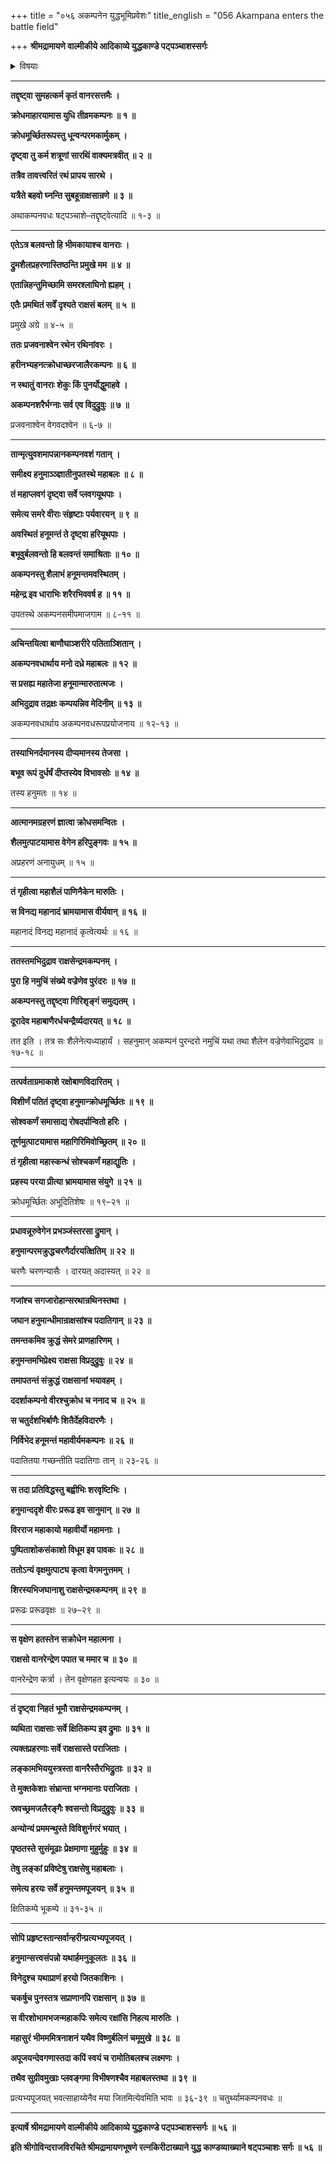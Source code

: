 +++
title = "०५६ अकम्पनेन युद्धभूमिप्रवेशः"
title_english = "056 Akampana enters the battle field"

+++
**श्रीमद्रामायणे वाल्मीकीये आदिकाव्ये युद्धकाण्डे पट्पञ्चाशस्सर्गः**


<details><summary>विषयाः</summary>

हनुमताऽकंपनवधः ॥ १ ॥ तेनरामादिभिर्हनुमानमच्छालाघनम् ॥ २ ॥

</details>


****

**तद्दृष्ट्वा सुमहत्कर्म कृतं वानरसत्तमैः ।**

**क्रोधमाहारयामास युधि तीव्रमकम्पनः ॥ १ ॥**

**क्रोधमूर्च्छितरूपस्तु धून्वन्परमकार्मुकम् ।**

**दृष्ट्वा तु कर्म शत्रूणां सारथिं वाक्यमत्रवीत् ॥ २ ॥**

**तत्रैव तावत्त्वरितं रथं प्रापय सारथे ।**

**यत्रैते बहवो घ्नन्ति सुबहून्राक्षसान्रणे ॥ ३ ॥**

अथाकम्पनवधः षट्पञ्चाशे–तद्दृष्ट्वेत्यादि ॥ १-३ ॥

****

**एतेऽत्र बलवन्तो हि भीमकायाश्च वानराः ।**

**द्रुमशैलप्रहरणास्तिष्ठन्ति प्रमुखे मम ॥ ४ ॥**

**एतान्निहन्तुमिच्छामि समरश्लाघिनो ह्यहम् ।**

**एतैः प्रमथितं सर्वें दृश्यते राक्षसं बलम् ॥ ५ ॥**

प्रमुखे अग्रे ॥ ४-५ ॥

**ततः प्रजवनाश्वेन रथेन रथिनांवरः ।**

**हरीनभ्यहनत्क्रोधाच्छरजालैरकम्पनः ॥ ६ ॥**

**न स्थातुं वानराः शेकुः किं पुनर्योद्धुमाहवे ।**

**अकम्पनशरैर्भग्नाः सर्व एव विदुद्रुवुः ॥ ७ ॥**

प्रजवनाश्वेन वेगवदश्वेन ॥ ६-७ ॥

****

**तान्मृत्युवशमापन्नानकम्पनवशं गतान् ।**

**समीक्ष्य हनुमाञ्ञ्ज्ञातीनुपतस्थे महाबलः ॥ ८ ॥**

**तं महाप्लवगं दृष्ट्वा सर्वे प्लवगयूथपाः ।**

**समेत्य समरे वीराः संहृष्टाः पर्यवारयन् ॥ ९ ॥**

**अवस्थितं हनूमन्तं ते दृष्ट्वा हरियूथपाः ।**

**बभूवुर्बलवन्तो हि बलवन्तं समाश्रिताः ॥ १० ॥**

**अकम्पनस्तु शैलाभं हनूमन्तमवस्थितम् ।**

**महेन्द्र इव धाराभिः शरैरभिववर्ष ह ॥ ११ ॥**

उपतस्थे अकम्पनसमीपमाजगाम ॥ ८-११ ॥

****

**अचिन्तयित्वा बाणौघाञ्शरीरे पतिताञ्शितान् ।**

**अकम्पनवधार्थाय मनो दध्रे महाबलः ॥ १२ ॥**

**स प्रसह्य महातेजा हनूमान्मारुतात्मजः ।**

**अभिदुद्राव तद्रक्षः कम्पयन्निव मेदिनीम् ॥ १३ ॥**

अकम्पनवधार्थाय अकम्पनवधरूपप्रयोजनाय ॥ १२-१३ ॥

****

**तस्याभिनर्दमानस्य दीप्यमानस्य तेजसा ।**

**बभूव रूपं दुर्धर्षं दीप्तस्येव विभावसोः ॥ १४ ॥**

तस्य हनुमतः ॥ १४ ॥

****

**आत्मानमग्रहरणं ज्ञात्वा क्रोधसमन्वितः ।**

**शैलमुत्पाटयामास वेगेन हरिपुङ्गवः ॥ १५ ॥**

अप्रहरणं अनायुधम् ॥ १५ ॥

****

**तं गृहीत्वा महाशैलं पाणिनैकेन मारुतिः ।**

**स विनद्य महानादं भ्रामयामास वीर्यवान् ॥ १६ ॥**

महानादं विनद्य महानादं कृत्वेत्यर्थः ॥ १६ ॥

****

**ततस्तमभिदुद्राव राक्षसेन्द्रमकम्पनम् ।**

**पुरा हि नमुचिं संख्ये वज्रेणेव पुरंदरः ॥ १७ ॥**

**अकम्पनस्तु तद्दृष्ट्वा गिरिशृङ्गं समुद्यतम् ।**

**दूरादेव महाबाणैरर्धचन्द्रैर्व्यदारयत् ॥ १८ ॥**

तत इति । तत्र सः शैलेनेत्यध्याहार्यं । सहनुमान् अकम्पनं पुरन्दरो नमुचिं यथा तथा शैलेन वज्रेणेवाभिदुद्राव ॥ १७-१८ ॥

****

**तत्पर्वताग्रमाकाशे रक्षोबाणविदारितम् ।**

**विशीर्णं पतितं दृष्ट्वा हनुमान्क्रोधमूर्च्छितः ॥ १९ ॥**

**सोश्वकर्णं समासाद्य रोषदर्पान्वितो हरिः ।**

**तूर्णमुत्पाटयामास महागिरिमिवोच्छ्रितम् ॥ २० ॥**

**तं गृहीत्वा महास्कन्धं सोश्चकर्णं महाद्युतिः ।**

**प्रहस्य परया प्रीत्या भ्रामयामास संयुगे ॥ २१ ॥**

क्रोधमूर्च्छितः अभूदितिशेषः ॥ १९–२१ ॥

****

**प्रधावन्नूरुवेगेन प्रभञ्जंस्तरसा द्रुमान् ।**

**हनुमान्परमक्रुद्धचरणैर्दारयत्क्षितिम् ॥ २२ ॥**

चरणैः चरणन्यासैः । दारयत् अदास्यत् ॥ २२ ॥

****

**गजांश्च सगजारोहान्सरथान्रथिनस्तथा ।**

**जघान हनुमान्धीमान्राक्षसांश्च पदातिगान् ॥ २३ ॥**

**तमन्तकमिव क्रुद्धं सेमरे प्राणहारिणम् ।**

**हनुमन्तमभिप्रेक्ष्य राक्षसा विप्रदुद्रुवुः ॥ २४ ॥**

**तमापतन्तं संक्रुद्धं राक्षसानां भयावहम् ।**

**ददर्शाकम्पनो वीरश्चुक्रोध च ननाद च ॥ २५ ॥**

**स चतुर्दशभिर्बाणैः शितैर्देहविदारणैः ।**

**निर्विभेद हनूमन्तं महावीर्यमकम्पनः ॥ २६ ॥**

पदातितया गच्छन्तीति पदातिगाः तान् ॥ २३-२६ ॥

****

**स तदा प्रतिविद्धस्तु बह्वीभिः शरवृष्टिभिः ।**

**हनुमान्ददृशे वीरः प्ररूढ इव सानुमान् ॥ २७ ॥**

**विरराज महाकायो महावीर्यो महामनाः ।**

**पुष्पिताशोकसंकाशो विधूम इव पावकः ॥ २८ ॥**

**ततोऽन्यं वृक्षमुत्पाट्य कृत्वा वेगमनुत्तमम् ।**

**शिरस्यभिजघानाशु राक्षसेन्द्रमकम्पनम् ॥ २९ ॥**

प्ररूढः प्ररूढवृक्षः ॥ २७–२९ ॥

****

**स वृक्षेण हतस्तेन सक्रोधेन महात्मना ।**

**राक्षसो वानरेन्द्रेण पपात च ममार च ॥ ३० ॥**

वानरेन्द्रेण कर्त्रा । तेन वृक्षेणहत इत्यन्वयः ॥ ३० ॥

****

**तं दृष्ट्वा निहतं भूमौ राक्षसेन्द्रमकम्पनम् ।**

**व्यथिता राक्षसाः सर्वे क्षितिकम्प इव द्रुमाः ॥ ३१ ॥**

**त्यक्तप्रहरणाः सर्वे राक्षसास्ते पराजिताः ।**

**लङ्कामभिययुस्त्रस्ता वानरैस्तैरभिद्रुताः ॥ ३२ ॥**

**ते मुक्तकेशाः संभ्रान्ता भग्नमानाः पराजिताः ।**

**स्रवच्छ्रमजलैरङ्गैः श्वसन्तो विप्रदुद्रुवुः ॥ ३३ ॥**

**अन्योन्यं प्रममन्थुस्ते विविशुर्नगरं भयात् ।**

**पृष्ठतस्ते सुसंमूढाः प्रेक्षमाणा मुहुर्मुहुः ॥ ३४ ॥**

**तेषु लङ्कां प्रविष्टेषु राक्षसेषु महाबलाः ।**

**समेत्य हरयः सर्वे हनुमन्तमपूजयन् ॥ ३५ ॥**

क्षितिकम्पे भूकम्पे ॥ ३१-३५ ॥

****

**सोपि प्रहृष्टस्तान्सर्वान्हरीन्प्रत्यभ्यपूजयत् ।**

**हनुमान्सत्त्वसंपन्नो यथार्हमनुकूलतः ॥ ३६ ॥**

**विनेदुश्च यथाप्राणं हरयो जितकाशिनः ।**

**चकर्षुच पुनस्तत्र सप्राणानपि राक्षसान् ॥ ३७ ॥**

**स वीरशोभामभजन्महाकपिः समेत्य रक्षांसि निहत्य मारुतिः ।**

**महासुरं भीमममित्रनाशनं यथैव विष्णुर्बलिनं चमूमुखे ॥ ३८ ॥**

**अपूजयन्देवगणास्तदा कपिं स्वयं च रामोतिबलश्च लक्ष्मणः ।**

**तथैव सुग्रीवमुखाः प्लवङ्गमा विभीषणश्चैव महाबलस्तथा ॥ ३९ ॥**

प्रत्यभ्यपूजयत् भवत्साहाय्येनैव मया जितमित्येवमिति भावः ॥ ३६-३९ ॥ चतुर्थ्यामकम्पनवधः ॥

****

**इत्यार्षे श्रीमद्रामायणे वाल्मीकीये आदिकाव्ये युद्धकाण्डे पट्पञ्चाशस्सर्गः ॥ ५६ ॥**

**इति श्रीगोविन्दराजविरचिते श्रीमद्रामायणभूषणे रत्नकिरीटाख्याने युद्ध काण्डव्याख्याने षट्पञ्चाशः सर्गः ॥ ५६ ॥**
